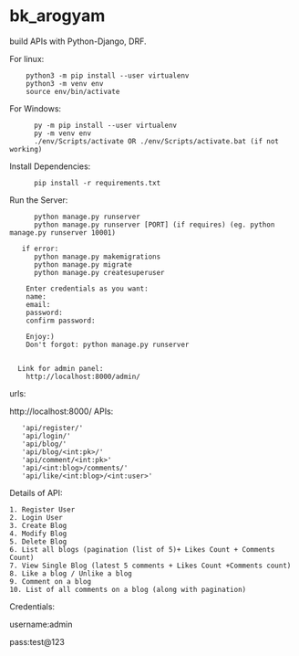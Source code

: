# bk_arogyam
build APIs with Python-Django, DRF.

For linux:

        python3 -m pip install --user virtualenv
        python3 -m venv env
        source env/bin/activate
        
        
For Windows:

          py -m pip install --user virtualenv 
          py -m venv env
          ./env/Scripts/activate OR ./env/Scripts/activate.bat (if not working)
          
Install Dependencies:

          pip install -r requirements.txt
          
Run the Server:
          
          python manage.py runserver
          python manage.py runserver [PORT] (if requires) (eg. python manage.py runserver 10001)
          
       if error:
          python manage.py makemigrations
          python manage.py migrate
          python manage.py createsuperuser
          
        Enter credentials as you want:
        name:
        email:
        password:
        confirm password:
        
        Enjoy:)
        Don't forgot: python manage.py runserver
        
        
      Link for admin panel:
        http://localhost:8000/admin/
            
          
          
urls:

   http://localhost:8000/ 
   APIs:
   
       'api/register/'
       'api/login/'
       'api/blog/'
       'api/blog/<int:pk>/'
       'api/comment/<int:pk>'
       'api/<int:blog>/comments/'
       'api/like/<int:blog>/<int:user>'
       
 Details of API:
 
    1. Register User
    2. Login User
    3. Create Blog
    4. Modify Blog
    5. Delete Blog
    6. List all blogs (pagination (list of 5)+ Likes Count + Comments Count)
    7. View Single Blog (latest 5 comments + Likes Count +Comments count)
    8. Like a blog / Unlike a blog
    9. Comment on a blog
    10. List of all comments on a blog (along with pagination)
    
       
Credentials:

username:admin

pass:test@123
